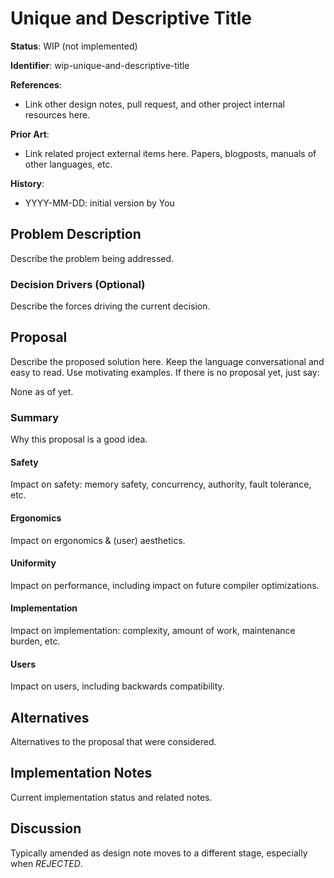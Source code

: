 # Unique and Descriptive Title 

**Status**: WIP (not implemented)

**Identifier**: wip-unique-and-descriptive-title

**References**:
- Link other design notes, pull request, and other project internal resources here.

**Prior Art**:
- Link related project external items here. Papers, blogposts, manuals of
  other languages, etc.

**History**:
- YYYY-MM-DD: initial version by You

## Problem Description

Describe the problem being addressed.

### Decision Drivers (Optional)

Describe the forces driving the current decision.

## Proposal

Describe the proposed solution here. Keep the language conversational and easy
to read. Use motivating examples. If there is no proposal yet, just say:

None as of yet.

### Summary

Why this proposal is a good idea.

#### Safety

Impact on safety: memory safety, concurrency, authority, fault tolerance, etc.

#### Ergonomics

Impact on ergonomics & (user) aesthetics.

#### Uniformity

Impact on performance, including impact on future compiler optimizations.

#### Implementation

Impact on implementation: complexity, amount of work, maintenance burden, etc.

#### Users

Impact on users, including backwards compatibility.

## Alternatives

Alternatives to the proposal that were considered.

## Implementation Notes

Current implementation status and related notes.

## Discussion

Typically amended as design note moves to a different stage, especially
when _REJECTED_.
